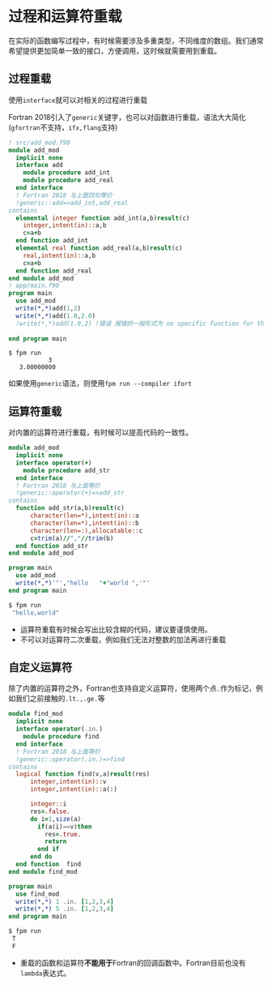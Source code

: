 # 过程和运算符重载

在实际的函数编写过程中，有时候需要涉及多重类型，不同维度的数组。我们通常希望提供更加简单一致的接口，方便调用，这时候就需要用到重载。

## 过程重载

使用`interface`就可以对相关的过程进行重载

Fortran 2018引入了`generic`关键字，也可以对函数进行重载，语法大大简化(`gfortran`不支持，`ifx,flang`支持)

``` fortran
! src/add_mod.f90
module add_mod
  implicit none
  interface add
    module procedure add_int
    module procedure add_real
  end interface
  ! Fortran 2018 与上面四句等价
  !generic::add=>add_int,add_real
contains
  elemental integer function add_int(a,b)result(c)
    integer,intent(in)::a,b
    c=a+b
  end function add_int
  elemental real function add_real(a,b)result(c)
    real,intent(in)::a,b
    c=a+b
  end function add_real
end module add_mod
! app/main.f90
program main
  use add_mod
  write(*,*)add(1,2)
  write(*,*)add(1.0,2.0)
  !write(*,*)add(1.0,2) !错误 报错的一般形式为 no specific function for the generic 'add' 
 
end program main
```
```
$ fpm run
           3
   3.00000000 
```
如果使用`generic`语法，则使用`fpm run --compiler ifort`

## 运算符重载

对内置的运算符进行重载，有时候可以提高代码的一致性。

``` fortran
module add_mod
  implicit none
  interface operator(+)
    module procedure add_str
  end interface
  ! Fortran 2018 与上面等价
  !generic::operator(+)=>add_str
contains
  function add_str(a,b)result(c)
      character(len=*),intent(in)::a
      character(len=*),intent(in)::b
      character(len=:),allocatable::c
      c=trim(a)//","//trim(b)
  end function add_str
end module add_mod

program main
  use add_mod
  write(*,*)'"',"hello   "+"world ",'"'
end program main
```
```sh
$ fpm run
 "hello,world"
```
- 运算符重载有时候会写出比较含糊的代码，建议要谨慎使用。
- 不可以对运算符二次重载，例如我们无法对整数的加法再进行重载

## 自定义运算符

除了内置的运算符之外，Fortran也支持自定义运算符，使用两个点`.`作为标记，例如我们之前接触的`.lt.,.ge.`等

``` fortran
module find_mod
  implicit none
  interface operator(.in.)
    module procedure find
  end interface
  ! Fortran 2018 与上面等价
  !generic::operator(.in.)=>find
contains
  logical function find(v,a)result(res)
      integer,intent(in)::v
      integer,intent(in)::a(:)

      integer::i
      res=.false.
      do i=1,size(a)
        if(a(i)==v)then
          res=.true.
          return
        end if
      end do
  end function  find
end module find_mod

program main
  use find_mod
  write(*,*) 1 .in. [1,2,3,4]
  write(*,*) 5 .in. [1,2,3,4]
end program main
```
``` sh
$ fpm run
 T
 F
```
- 重载的函数和运算符**不能用于**Fortran的回调函数中。Fortran目前也没有`lambda`表达式。
